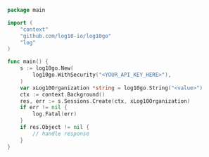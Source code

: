 <!-- Start SDK Example Usage [usage] -->
```go
package main

import (
	"context"
	"github.com/log10-io/log10go"
	"log"
)

func main() {
	s := log10go.New(
		log10go.WithSecurity("<YOUR_API_KEY_HERE>"),
	)
	var xLog10Organization *string = log10go.String("<value>")
	ctx := context.Background()
	res, err := s.Sessions.Create(ctx, xLog10Organization)
	if err != nil {
		log.Fatal(err)
	}
	if res.Object != nil {
		// handle response
	}
}

```
<!-- End SDK Example Usage [usage] -->